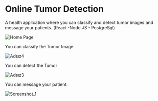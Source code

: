 # Online Tumor Detection
A health application where you can classify and detect tumor images and message your patients. (React -Node JS - PostgreSql)

![Home Page](https://user-images.githubusercontent.com/31740998/123809279-2474f380-d8fa-11eb-9402-a76e3895a030.png)


You can classify the Tumor Image 

![Adsız4](https://user-images.githubusercontent.com/31740998/123810123-d6142480-d8fa-11eb-8ab4-bc4dc0483b01.png)


You can detect the Tumor

![Adsız3](https://user-images.githubusercontent.com/31740998/123810347-fe038800-d8fa-11eb-999b-01e4d746554c.png)


You can message your patient.

![Screenshot_1](https://user-images.githubusercontent.com/31740998/123811536-014b4380-d8fc-11eb-96f9-8cb87f8163b0.png)


